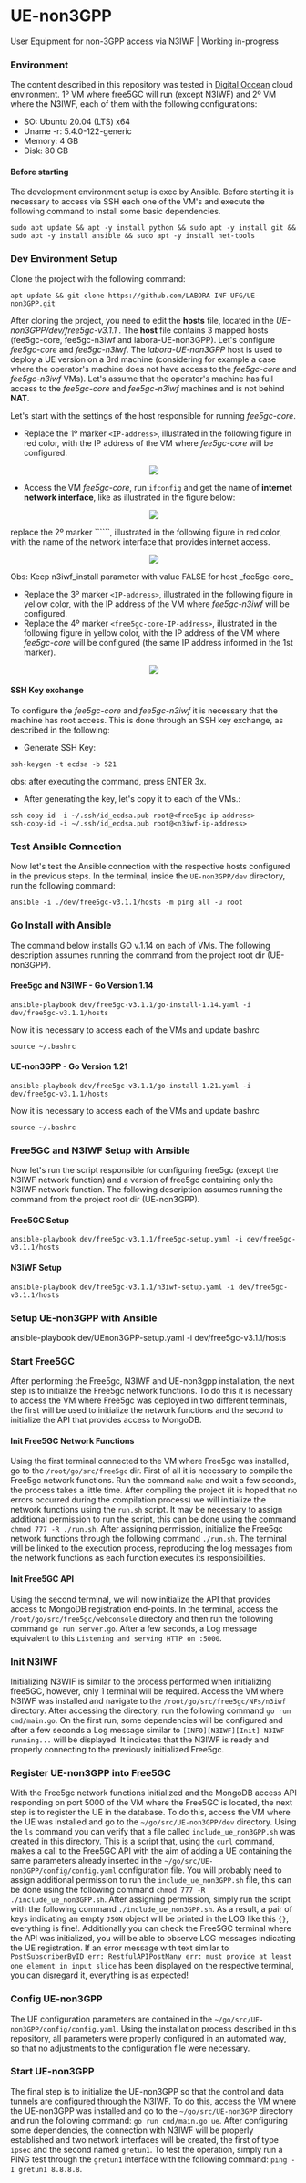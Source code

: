 # UE-non3GPP
User Equipment for non-3GPP access via N3IWF | Working in-progress

### Environment
The content described in this repository was tested in [Digital Occean](https://www.digitalocean.com/) cloud environment. 1º VM where free5GC will run (except N3IWF) and 2º VM where the N3IWF, each of them with the following configurations:
* SO: Ubuntu 20.04 (LTS) x64
* Uname -r: 5.4.0-122-generic
* Memory: 4 GB
* Disk: 80 GB

#### Before starting
The development environment setup is exec by Ansible. Before starting it is necessary to access via SSH each one of the VM's and execute the following command to install some basic dependencies.
```
sudo apt update && apt -y install python && sudo apt -y install git && sudo apt -y install ansible && sudo apt -y install net-tools
```

### Dev Environment Setup
Clone the project with the following command:
```
apt update && git clone https://github.com/LABORA-INF-UFG/UE-non3GPP.git 
```

After cloning the project, you need to edit the **hosts** file, located in the _UE-non3GPP/dev/free5gc-v3.1.1_ . The __host__ file contains 3 mapped hosts (fee5gc-core, fee5gc-n3iwf and labora-UE-non3GPP). Let's configure _fee5gc-core_ and _fee5gc-n3iwf_. The _labora-UE-non3GPP_ host is used to deploy a UE version on a 3rd machine (considering for example a case where the operator's machine does not have access to the _fee5gc-core_ and _fee5gc-n3iwf_ VMs).
Let's assume that the operator's machine has full access to the _fee5gc-core_ and _fee5gc-n3iwf_ machines and is not behind **NAT**.

Let's start with the settings of the host responsible for running _fee5gc-core_.
* Replace the 1º marker ```<IP-address>```, illustrated in the following figure in red color, with the IP address of the VM where _fee5gc-core_ will be configured.
<p align="center">
    <img src="../images/ip_free5gc_hosts.png"/> 
</p>

* Access the VM _fee5gc-core_, run ```ifconfig``` and get the name of **internet network interface**, like as illustrated in the figure below:
<p align="center">
    <img src="../images/if_config.png"/> 
</p>
replace the 2º marker ```<internet-network-interface>```, illustrated in the following figure in red color, with the name of the network interface that provides internet access.
<p align="center">
    <img src="../images/ip_free5gc_hosts.png"/> 
</p>
Obs: Keep n3iwf_install parameter with value FALSE for host _fee5gc-core_

* Replace the 3º marker ```<IP-address>```, illustrated in the following figure in yellow color, with the IP address of the VM where _fee5gc-n3iwf_ will be configured.
* Replace the 4º marker ```<free5gc-core-IP-address>```, illustrated in the following figure in yellow color, with the IP address of the VM where _fee5gc-core_ will be configured (the same IP address informed in the 1st marker).
<p align="center">
    <img src="../images/ip_free5gc_hosts.png"/> 
</p>

#### SSH Key exchange
To configure the _fee5gc-core_ and _fee5gc-n3iwf_ it is necessary that the machine has root access. This is done through an SSH key exchange, as described in the following:
* Generate SSH Key:
```
ssh-keygen -t ecdsa -b 521
```
obs: after executing the command, press ENTER 3x.

* After generating the key, let's copy it to each of the VMs.:
```
ssh-copy-id -i ~/.ssh/id_ecdsa.pub root@<free5gc-ip-address>
ssh-copy-id -i ~/.ssh/id_ecdsa.pub root@<n3iwf-ip-address>
```

### Test Ansible Connection
Now let's test the Ansible connection with the respective hosts configured in the previous steps. In the terminal, inside the ```UE-non3GPP/dev``` directory, run the following command:
```
ansible -i ./dev/free5gc-v3.1.1/hosts -m ping all -u root
```

### Go Install with Ansible
The command below installs GO v.1.14 on each of VMs. The following description assumes running the command from the project root dir (UE-non3GPP).

#### Free5gc and N3IWF - Go Version 1.14
```
ansible-playbook dev/free5gc-v3.1.1/go-install-1.14.yaml -i dev/free5gc-v3.1.1/hosts
```
Now it is necessary to access each of the VMs and update bashrc
```
source ~/.bashrc
```

#### UE-non3GPP - Go Version 1.21
```
ansible-playbook dev/free5gc-v3.1.1/go-install-1.21.yaml -i dev/free5gc-v3.1.1/hosts
```
Now it is necessary to access each of the VMs and update bashrc
```
source ~/.bashrc
```

### Free5GC and N3IWF Setup with Ansible
Now let's run the script responsible for configuring free5gc (except the N3IWF network function) and a version of free5gc containing only the N3IWF network function. The following description assumes running the command from the project root dir (UE-non3GPP).
#### Free5GC Setup
```
ansible-playbook dev/free5gc-v3.1.1/free5gc-setup.yaml -i dev/free5gc-v3.1.1/hosts
```
#### N3IWF Setup
```
ansible-playbook dev/free5gc-v3.1.1/n3iwf-setup.yaml -i dev/free5gc-v3.1.1/hosts
```

### Setup UE-non3GPP with Ansible
ansible-playbook dev/UEnon3GPP-setup.yaml -i dev/free5gc-v3.1.1/hosts

### Start Free5GC
After performing the Free5gc, N3IWF and UE-non3gpp installation, the next step is to initialize the Free5gc network functions. To do this it is necessary to access the VM where Free5gc was deployed in two different terminals, the first will be used to initialize the network functions and the second to initialize the API that provides access to MongoDB.

#### Init Free5GC Network Functions
Using the first terminal connected to the VM where Free5gc was installed, go to the ```/root/go/src/free5gc``` dir. First of all it is necessary to compile the Free5gc network functions. Run the command ```make``` and wait a few seconds, the process takes a little time. After compiling the project (it is hoped that no errors occurred during the compilation process) we will initialize the network functions using the ```run.sh``` script. It may be necessary to assign additional permission to run the script, this can be done using the command ```chmod 777 -R ./run.sh```. After assigning permission, initialize the Free5gc network functions through the following command ```./run.sh```. The terminal will be linked to the execution process, reproducing the log messages from the network functions as each function executes its responsibilities.

#### Init Free5GC API
Using the second terminal, we will now initialize the API that provides access to MongoDB registration end-points. In the terminal, access the ```/root/go/src/free5gc/webconsole``` directory and then run the following command ```go run server.go```. After a few seconds, a Log message equivalent to this ```Listening and serving HTTP on :5000```.

### Init N3IWF
Initializing N3WIF is similar to the process performed when initializing free5GC, however, only 1 terminal will be required. Access the VM where N3IWF was installed and navigate to the ```/root/go/src/free5gc/NFs/n3iwf``` directory. After accessing the directory, run the following command ```go run cmd/main.go```.  On the first run, some dependencies will be configured and after a few seconds a Log message similar to ```[INFO][N3IWF][Init] N3IWF running...``` will be displayed. It indicates that the N3IWF is ready and properly connecting to the previously initialized Free5gc.

### Register UE-non3GPP into Free5GC
With the Free5gc network functions initialized and the MongoDB access API responding on port 5000 of the VM where the Free5GC is located, the next step is to register the UE in the database. To do this, access the VM where the UE was installed and go to the ```~/go/src/UE-non3GPP/dev``` directory. Using the ```ls``` command you can verify that a file called ```include_ue_non3GPP.sh``` was created in this directory. This is a script that, using the ```curl``` command, makes a call to the Free5GC API with the aim of adding a UE containing the same parameters already inserted in the ```~/go/src/UE-non3GPP/config/config.yaml``` configuration file. You will probably need to assign additional permission to run the ```include_ue_non3GPP.sh``` file, this can be done using the following command ```chmod 777 -R ./include_ue_non3GPP.sh```. After assigning permission, simply run the script with the following command ```./include_ue_non3GPP.sh```. As a result, a pair of keys indicating an empty ```JSON``` object will be printed in the LOG like this ```{}```, everything is fine!. Additionally you can check the Free5GC terminal where the API was initialized, you will be able to observe LOG messages indicating the UE registration. If an error message with text similar to ```PostSubscriberByID err: RestfulAPIPostMany err: must provide at least one element in input slice``` has been displayed on the respective terminal, you can disregard it, everything is as expected!

### Config UE-non3GPP
The UE configuration parameters are contained in the ```~/go/src/UE-non3GPP/config/config.yaml```. Using the installation process described in this repository, all parameters were properly configured in an automated way, so that no adjustments to the configuration file were necessary.

### Start UE-non3GPP
The final step is to initialize the UE-non3GPP so that the control and data tunnels are configured through the N3IWF. To do this, access the VM where the UE-non3GPP was installed and go to the ```~/go/src/UE-non3GPP``` directory and run the following command: ```go run cmd/main.go ue```. After configuring some dependencies, the connection with N3IWF will be properly established and two network interfaces will be created, the first of type ```ipsec``` and the second named ```gretun1```. To test the operation, simply run a PING test through the ```gretun1``` interface with the following command: ```ping -I gretun1 8.8.8.8```.
